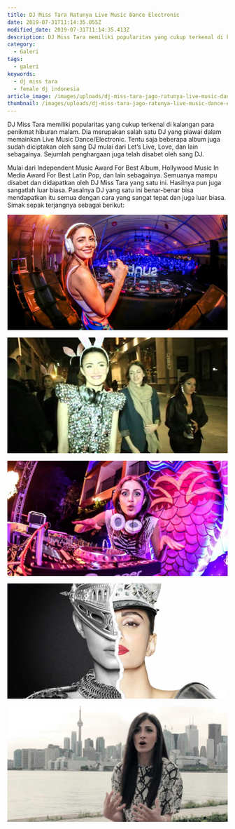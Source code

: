 ```yaml
---
title: DJ Miss Tara Ratunya Live Music Dance Electronic
date: 2019-07-31T11:14:35.055Z
modified_date: 2019-07-31T11:14:35.413Z
description: DJ Miss Tara memiliki popularitas yang cukup terkenal di kalangan para penikmat hiburan malam. Dia merupakan salah satu DJ yang piawai dalam memainkan Live Music.
category:
  - Galeri
tags:
  - galeri
keywords:
  - dj miss tara
  - female dj indonesia
article_image: /images/uploads/dj-miss-tara-jago-ratunya-live-music-dance-electronic-5.jpg
thumbnail: /images/uploads/dj-miss-tara-jago-ratunya-live-music-dance-electronic-3-012.jpg
---
```

DJ Miss Tara memiliki popularitas yang cukup terkenal di kalangan para penikmat hiburan malam. Dia merupakan salah satu DJ yang piawai dalam memainkan Live Music Dance/Electronic. Tentu saja beberapa album juga sudah diciptakan oleh sang DJ mulai dari Let’s Live, Love, dan lain sebagainya. Sejumlah penghargaan juga telah disabet oleh sang DJ.

Mulai dari Independent Music Award For Best Album, Hollywood Music In Media Award For Best Latin Pop, dan lain sebagainya. Semuanya mampu disabet dan didapatkan oleh DJ Miss Tara yang satu ini. Hasilnya pun juga sangatlah luar biasa. Pasalnya DJ yang satu ini benar-benar bisa mendapatkan itu semua dengan cara yang sangat tepat dan juga luar biasa. Simak sepak terjangnya sebagai berikut:

![DJ Miss Tara Jago Ratunya Live Music Dance Electronic](/images/uploads/dj-miss-tara-jago-ratunya-live-music-dance-electronic-5.jpg)

![DJ Miss Tara Jago Ratunya Live Music Dance Electronic](/images/uploads/dj-miss-tara-jago-ratunya-live-music-dance-electronic-4.jpg)

![DJ Miss Tara Jago Ratunya Live Music Dance Electronic](/images/uploads/dj-miss-tara-jago-ratunya-live-music-dance-electronic-3.jpg)

![DJ Miss Tara Jago Ratunya Live Music Dance Electronic](/images/uploads/dj-miss-tara-jago-ratunya-live-music-dance-electronic-2.jpg)

![DJ Miss Tara Jago Ratunya Live Music Dance Electronic](/images/uploads/dj-miss-tara-jago-ratunya-live-music-dance-electronic-1.jpg)
